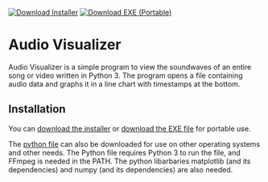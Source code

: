 [![Download Installer](https://img.shields.io/badge/-Download%20Installer-green)](https://github.com/BrandonXLF/audio-visualizer/raw/master/AV%20Installer.exe) [![Download EXE (Portable)](https://img.shields.io/badge/-Download%20EXE%20(Portable)-grey)](https://github.com/BrandonXLF/audio-visualizer/raw/master/dist/Audio%20Visualizer.exe)

# Audio Visualizer
Audio Visualizer is a simple program to view the soundwaves of an entire song or video written in Python 3. The program opens a file containing audio data and graphs it in a line chart with timestamps at the bottom.

## Installation
You can [download the installer](https://github.com/BrandonXLF/audio-visualizer/raw/master/AV%20Installer.exe) or [download the EXE file](https://github.com/BrandonXLF/audio-visualizer/raw/master/dist/Audio%20Visualizer.exe) for portable use.

The [python file](https://github.com/BrandonXLF/audio-visualizer/raw/master/Audio%20Visualizer.py) can also be downloaded for use on other operating systems and other needs. The Python file requires Python 3 to run the file, and FFmpeg is needed in the PATH. The python libarbaries matplotlib (and its dependencies) and numpy (and its dependencies) are also needed.